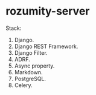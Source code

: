 # rozumity-server
Stack:
1. Django.
2. Django REST Framework.
3. Django Filter.
4. ADRF.
5. Async property.
6. Markdown.
7. PostgreSQL.
8. Celery.